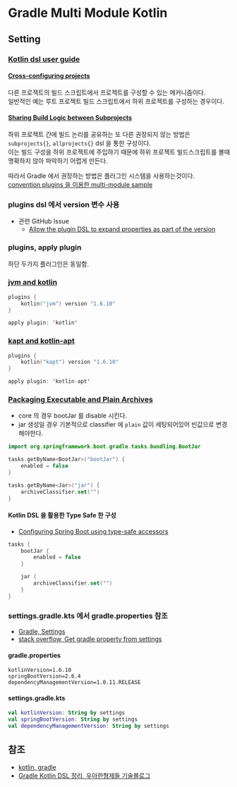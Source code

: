 # Gradle Multi Module Kotlin

## Setting

### [Kotlin dsl user guide](https://docs.gradle.org/current/userguide/kotlin_dsl.html)

#### [Cross-configuring projects](https://docs.gradle.org/current/userguide/kotlin_dsl.html#sec:kotlin_cross_project_configuration)

다른 프로젝트의 빌드 스크립트에서 프로젝트를 구성할 수 있는 메커니즘이다.   
일반적인 예는 루트 프로젝트 빌드 스크립트에서 하위 프로젝트를 구성하는 경우이다.

#### [Sharing Build Logic between Subprojects](https://docs.gradle.org/current/userguide/sharing_build_logic_between_subprojects.html)

하위 프로젝트 간에 빌드 논리를 공유하는 또 다른 권장되지 않는 방법은 `subprojects{}`, `allprojects{}` dsl 을 통한 구성이다.  
이는 빌드 구성을 하위 프로젝트에 주입하기 때문에 하위 프로젝트 빌드스크립트를 볼때 명확하지 않아 파악하기 어렵게 만든다.  

따라서 Gradle 에서 권장하는 방법은 플러그인 시스템을 사용하는것이다.  
[convention plugins 을 이용한 multi-module sample](https://docs.gradle.org/current/samples/sample_convention_plugins.html)

### plugins dsl 에서 version 변수 사용

- 관련 GitHub Issue
  - [Allow the plugin DSL to expand properties as part of the version](https://github.com/gradle/gradle/issues/1697)

### plugins, apply plugin

하단 두가지 플러그인은 동일함.

### [jvm and kotlin](https://kotlinlang.org/docs/gradle.html)

```kotlin
plugins {
    kotlin("jvm") version "1.6.10"
}

apply plugin: 'kotlin'
```

### [kapt and kotlin-apt](https://kotlinlang.org/docs/kapt.html)

```kotlin
plugins {
    kotlin("kapt") version "1.6.10"
}

apply plugin: 'kotlin-apt'
```

### [Packaging Executable and Plain Archives](https://docs.spring.io/spring-boot/docs/current/gradle-plugin/reference/htmlsingle/#packaging-executable.and-plain-archives)

- core 의 경우 bootJar 를 disable 시킨다.
- jar 생성일 경우 기본적으로 classifier 에 `plain` 값이 세팅되어있어 빈값으로 변경해야한다.

```kotlin
import org.springframework.boot.gradle.tasks.bundling.BootJar

tasks.getByName<BootJar>("bootJar") {
    enabled = false
}

tasks.getByName<Jar>("jar") {
    archiveClassifier.set("")
}
```

#### Kotlin DSL 을 활용한 Type Safe 한 구성 
- [Configuring Spring Boot using type-safe accessors](https://docs.gradle.org/current/userguide/migrating_from_groovy_to_kotlin_dsl.html#configuring-tasks)

```kotlin
tasks {
    bootJar {
        enabled = false
    }

    jar {
        archiveClassifier.set("")
    }
}
```

### settings.gradle.kts 에서 gradle.properties 참조

- [Gradle, Settings](https://docs.gradle.org/current/dsl/org.gradle.api.initialization.Settings.html)
- [stack overflow, Get gradle property from settings](https://stackoverflow.com/questions/64644810/get-gradle-property-from-settings)

#### gradle.properties

```properties
kotlinVersion=1.6.10
springBootVersion=2.6.4
dependencyManagementVersion=1.0.11.RELEASE
```

#### settings.gradle.kts

```kotlin
val kotlinVersion: String by settings
val springBootVersion: String by settings
val dependencyManagementVersion: String by settings
```

## 참조
- [kotlin, gradle](https://kotlinlang.org/docs/gradle.html)
- [Gradle Kotlin DSL 정리, 우아한형제들 기술블로그](https://techblog.woowahan.com/2625/)
